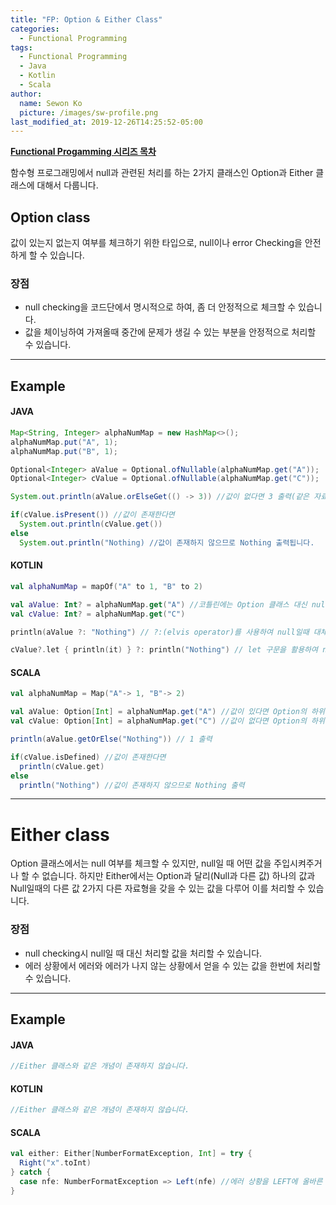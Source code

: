 ```yaml
---
title: "FP: Option & Either Class"
categories:
  - Functional Programming
tags:
  - Functional Programming
  - Java
  - Kotlin
  - Scala
author:
  name: Sewon Ko
  picture: /images/sw-profile.png
last_modified_at: 2019-12-26T14:25:52-05:00
---
```


**[Functional Progamming 시리즈 목차](https://dream365.github.io/docs/functional%20programming/fp-content/)**<br>

함수형 프로그래밍에서 null과 관련된 처리를 하는 2가지 클래스인 Option과 Either 클래스에 대해서 다룹니다.
<!--more-->

## Option class
값이 있는지 없는지 여부를 체크하기 위한 타입으로, null이나 error Checking을 안전하게 할 수 있습니다.

### 장점
- null checking을 코드단에서 명시적으로 하여, 좀 더 안정적으로 체크할 수 있습니다.
- 값을 체이닝하여 가져올때 중간에 문제가 생길 수 있는 부분을 안정적으로 처리할 수 있습니다.

---
## Example
#### JAVA

```java
Map<String, Integer> alphaNumMap = new HashMap<>();
alphaNumMap.put("A", 1);
alphaNumMap.put("B", 1);

Optional<Integer> aValue = Optional.ofNullable(alphaNumMap.get("A"));
Optional<Integer> cValue = Optional.ofNullable(alphaNumMap.get("C"));

System.out.println(aValue.orElseGet(() -> 3)) //값이 없다면 3 출력(같은 자료형이여야 합니다.)

if(cValue.isPresent()) //값이 존재한다면
  System.out.println(cValue.get())
else
  System.out.println("Nothing) //값이 존재하지 않으므로 Nothing 출력됩니다.
```

#### KOTLIN

```kotlin
val alphaNumMap = mapOf("A" to 1, "B" to 2)

val aValue: Int? = alphaNumMap.get("A") //코틀린에는 Option 클래스 대신 null checking을 해주는 ? 문법이 있습니다.
val cValue: Int? = alphaNumMap.get("C")

println(aValue ?: "Nothing") // ?:(elvis operator)를 사용하여 null일때 대체될 값을 정할 수 있습니다.

cValue?.let { println(it) } ?: println("Nothing") // let 구문을 활용하여 null이 아닐때와 null일때의 처리를 명시적으로 할 수 있습니다.
```

#### SCALA

```scala
val alphaNumMap = Map("A"-> 1, "B"-> 2)

val aValue: Option[Int] = alphaNumMap.get("A") //값이 있다면 Option의 하위 함수인 Some[T]가 값을 받습니다.
val cValue: Option[Int] = alphaNumMap.get("C") //값이 없다면 Option의 하위 함수인 None이 생성됩니다.

println(aValue.getOrElse("Nothing")) // 1 출력

if(cValue.isDefined) //값이 존재한다면
  println(cValue.get)
else
  println("Nothing") //값이 존재하지 않으므로 Nothing 출력
```
---
# Either class
Option 클래스에서는 null 여부를 체크할 수 있지만, null일 때 어떤 값을 주입시켜주거나 할 수 없습니다. 하지만 Either에서는 Option과 달리(Null과 다른 값) 하나의 값과 Null일때의 다른 값 2가지 다른 자료형을 갖을 수 있는 값을 다루어 이를 처리할 수 있습니다.

### 장점
- null checking시 null일 때 대신 처리할 값을 처리할 수 있습니다.
- 에러 상황에서 에러와 에러가 나지 않는 상황에서 얻을 수 있는 값을 한번에 처리할 수 있습니다.

---
## Example
#### JAVA

```java
//Either 클래스와 같은 개념이 존재하지 않습니다.
```

#### KOTLIN

```kotlin
//Either 클래스와 같은 개념이 존재하지 않습니다.
```

#### SCALA

```scala
val either: Either[NumberFormatException, Int] = try {
  Right("x".toInt)
} catch {
  case nfe: NumberFormatException => Left(nfe) //에러 상황을 LEFT에 올바른 값을 RIGHT에 담아서 한번에 처리할 수 있습니다.
}
```

